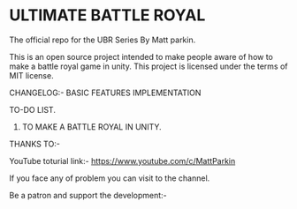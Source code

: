 # ULTIMATE BATTLE ROYAL 
The official repo for the UBR Series
By Matt parkin.

This is an open source project intended to make people aware of how to make a battle royal game in unity.
This project is licensed under the terms of MIT license.

CHANGELOG:-
BASIC FEATURES IMPLEMENTATION


TO-DO LIST.
1. TO MAKE A BATTLE ROYAL IN UNITY.

THANKS TO:-



YouTube toturial link:-
https://www.youtube.com/c/MattParkin

If you face any of problem you can visit to the channel.

Be a patron and support the development:-

